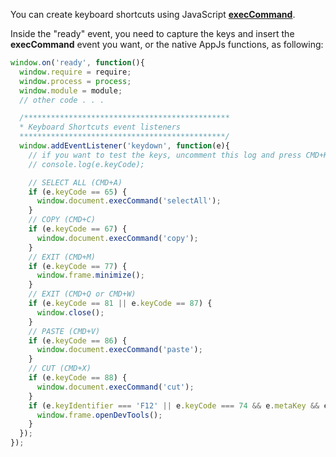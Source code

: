 You can create keyboard shortcuts using JavaScript __[execCommand](https://developer.mozilla.org/en-US/docs/Web/API/document.execCommand)__.

Inside the "ready" event, you need to capture the keys and insert the __execCommand__ event you want, or the native AppJs functions, as following:

```javascript
window.on('ready', function(){
  window.require = require;
  window.process = process;
  window.module = module;
  // other code . . .

  /**********************************************
  * Keyboard Shortcuts event listeners
  **********************************************/
  window.addEventListener('keydown', function(e){
    // if you want to test the keys, uncomment this log and press CMD+KEY to see the log
    // console.log(e.keyCode);

    // SELECT ALL (CMD+A)
    if (e.keyCode == 65) {
      window.document.execCommand('selectAll');
    }
    // COPY (CMD+C)
    if (e.keyCode == 67) {
      window.document.execCommand('copy');
    }
    // EXIT (CMD+M)
    if (e.keyCode == 77) {
      window.frame.minimize();
    }
    // EXIT (CMD+Q or CMD+W)
    if (e.keyCode == 81 || e.keyCode == 87) {
      window.close();
    }
    // PASTE (CMD+V)
    if (e.keyCode == 86) {
      window.document.execCommand('paste');
    }
    // CUT (CMD+X)
    if (e.keyCode == 88) {
      window.document.execCommand('cut');
    }
    if (e.keyIdentifier === 'F12' || e.keyCode === 74 && e.metaKey && e.altKey) {
      window.frame.openDevTools();
    }
  });
});

```